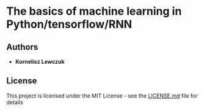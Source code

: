 # The basics of machine learning in Python/tensorflow/RNN

## Authors

* **Kornelisz Lewczuk**

## License

This project is licensed under the MIT License - see the [LICENSE.md](LICENSE.md) file for details
